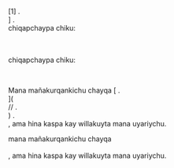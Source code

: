 [1] .<br host>] .<br action>chiqapchaypa chiku:<br code>

<br url><br action>chiqapchaypa chiku:

<br code>

Mana mañakurqankichu chayqa [ .<br host>](<br protocol>// .<br host>) .<br action>, ama hina kaspa kay willakuyta mana uyariychu.

mana mañakurqankichu chayqa<br url><br action>, ama hina kaspa kay willakuyta mana uyariychu.
